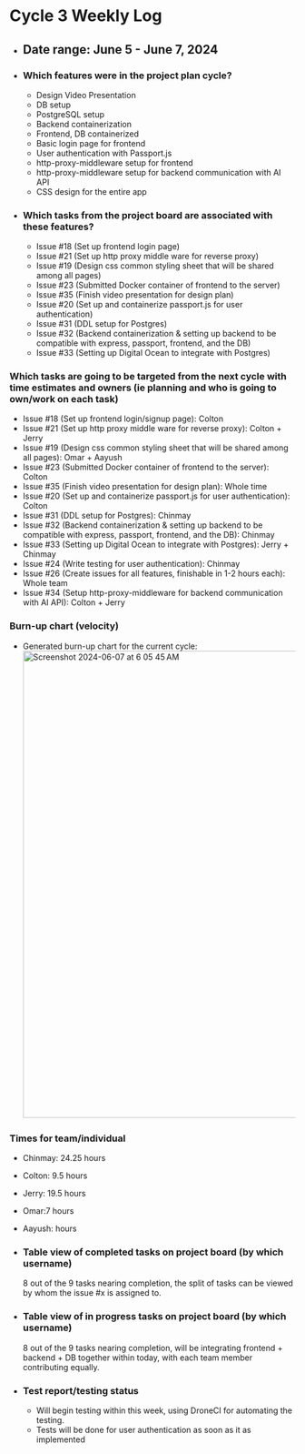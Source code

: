 # Cycle 3 Weekly Log

- ## Date range: June 5 - June 7, 2024

- ### Which features were in the project plan cycle?

  - Design Video Presentation
  - DB setup
  - PostgreSQL setup
  - Backend containerization
  - Frontend, DB containerized
  - Basic login page for frontend
  - User authentication with Passport.js
  - http-proxy-middleware setup for frontend
  - http-proxy-middleware setup for backend communication with AI API
  - CSS design for the entire app

- ### Which tasks from the project board are associated with these features?

  - Issue #18 (Set up frontend login page)
  - Issue #21 (Set up http proxy middle ware for reverse proxy)
  - Issue #19 (Design css common styling sheet that will be shared among all pages)
  - Issue #23 (Submitted Docker container of frontend to the server)
  - Issue #35 (Finish video presentation for design plan)
  - Issue #20 (Set up and containerize passport.js for user authentication)
  - Issue #31 (DDL setup for Postgres)
  - Issue #32 (Backend containerization & setting up backend to be compatible with express, passport, frontend, and the DB)
  - Issue #33 (Setting up Digital Ocean to integrate with Postgres)

### Which tasks are going to be targeted from the next cycle with time estimates and owners (ie planning and who is going to own/work on each task)

  - Issue #18 (Set up frontend login/signup page): Colton
  - Issue #21 (Set up http proxy middle ware for reverse proxy): Colton + Jerry
  - Issue #19 (Design css common styling sheet that will be shared among all pages): Omar + Aayush
  - Issue #23 (Submitted Docker container of frontend to the server): Colton
  - Issue #35 (Finish video presentation for design plan): Whole time
  - Issue #20 (Set up and containerize passport.js for user authentication): Colton
  - Issue #31 (DDL setup for Postgres): Chinmay
  - Issue #32 (Backend containerization & setting up backend to be compatible with express, passport, frontend, and the DB): Chinmay
  - Issue #33 (Setting up Digital Ocean to integrate with Postgres): Jerry + Chinmay
  - Issue #24 (Write testing for user authentication): Chinmay
  - Issue #26 (Create issues for all features, finishable in 1-2 hours each): Whole team
  - Issue #34 (Setup http-proxy-middleware for backend communication with AI API): Colton + Jerry

### Burn-up chart (velocity)

- Generated burn-up chart for the current cycle:
    <img width="821" alt="Screenshot 2024-06-07 at 6 05 45 AM" src="https://github.com/UBCO-COSC499-Summer-2024/team-8-capstone-team-8/assets/144177741/273798fa-ce66-4510-afbf-5ac9199d78f7">

### Times for team/individual

- Chinmay: 24.25 hours
- Colton: 9.5 hours
- Jerry: 19.5 hours
- Omar:7 hours
- Aayush: hours

- ### Table view of completed tasks on project board (by which username)

  8 out of the 9 tasks nearing completion, the split of tasks can be viewed by whom the issue #x is assigned to.

- ### Table view of in progress tasks on project board (by which username)

  8 out of the 9 tasks nearing completion, will be integrating frontend + backend + DB together within today, with each team member contributing equally.

- ### Test report/testing status

  - Will begin testing within this week, using DroneCI for automating the testing.
  - Tests will be done for user authentication as soon as it as implemented
